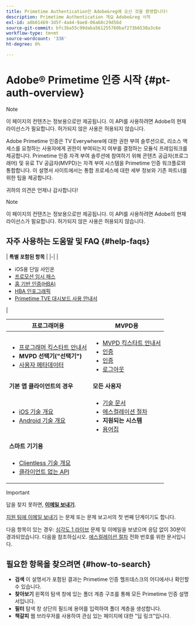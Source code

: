 ```yaml
---
title: Primetime Authentication인 Adobe&reg에 오신 것을 환영합니다!
description: Primetime Authentication 개요 Adobe&reg 시작
exl-id: a8b01469-3d5f-4a44-9ae8-06a68c29d56d
source-git-commit: bfc3ba55c99daba561255760baf273b6538a3c6e
workflow-type: tm+mt
source-wordcount: '338'
ht-degree: 0%

---
```


# Adobe® Primetime 인증 시작 {#pt-auth-overview}

>[!NOTE]
>
>이 페이지의 컨텐츠는 정보용으로만 제공됩니다. 이 API를 사용하려면 Adobe의 현재 라이선스가 필요합니다. 허가되지 않은 사용은 허용되지 않습니다.

Adobe Primetime 인증은 TV Everywhere에 대한 권한 부여 솔루션으로, 리소스 액세스를 요청하는 사용자에게 권한이 부여되는지 여부를 결정하는 모듈식 프레임워크를 제공합니다. Primetime 인증 자격 부여 솔루션에 참여하기 위해 콘텐츠 공급자(프로그래머) 및 유료 TV 공급자(MVPD)는 자격 부여 시스템을 Primetime 인증 워크플로와 통합합니다. 이 설명서 사이트에서는 통합 프로세스에 대한 세부 정보와 기존 파트너를 위한 팁을 제공합니다.

귀하의 의견은 언제나 감사합니다!

>[!NOTE]
>
>이 페이지의 컨텐츠는 정보용으로만 제공됩니다. 이 API를 사용하려면 Adobe의 현재 라이선스가 필요합니다. 허가되지 않은 사용은 허용되지 않습니다.

## 자주 사용하는 도움말 및 FAQ {#help-faqs}

| **특별 포함된 항목** | |-| | <ul><li>iOS용 단일 사인온</li><li>[프로모션 임시 패스](/help/authentication/promotional-temp-pass.md)</li><li>[홈 기반 인증(HBA)](/help/authentication/home-based-authn-tve.md)</li><li>[HBA 인포그래픽](https://dzf8vqv24eqhg.cloudfront.net/userfiles/258/326/ckfinder/files/AdobeNewsletterHBA.pdf)</li><li>[Primetime TVE 대시보드 사용 안내서](/help/authentication/tve-dashboard-user-guide.md)</li></ul> |

| **프로그래머용** | **MVPD용** |
|------------------------------------------------------------------------------|-------------------------------------------------------------------------------------------------|
| <ul><li>[프로그래머 킥스타트 안내서](/help/authentication/programmer-kickstart-guide.md)</li><li>**MVPD 선택기(&quot;선택기&quot;)**</li><li>[사용자 메타데이터](/help/authentication/user-metadata.md)</li></ul> | <ul><li>[MVPD 킥스타트 안내서](/help/authentication/mvpd-kickstart-guide.md)</li><li>[인증](/help/authentication/authn-usecase.md)</li><li>[인증](/help/authentication/authz-usecase.md)</li><li>[로그아웃](/help/authentication/usecase-mvpd-logout.md)</li></ul> |
| **기본 앱 클라이언트의 경우** | **모든 사용자** |
| <ul><li>[iOS 기술 개요](/help/authentication/iostvos-sdk-overview.md)</li><li>[Android 기술 개요](/help/authentication/android-sdk-overview.md)</li></ul> | <ul><li>[기술 문서](/help/authentication/technical-paper.md)</li><li>[에스컬레이션 절차](/help/authentication/escalation-procedures.md)</li><li>**지원되는 시스템**</li><li>[용어집](/help/authentication/glossary.md)</li></ul> |
| **스마트 기기용** |  |
| <ul><li>[Clientless 기술 개요](/help/authentication/rest-api-overview.md)</li><li>[클라이언트 없는 API](/help/authentication/rest-api-reference.md)</li></ul> |  |

>[!IMPORTANT]
>
>답을 찾지 못하면, [**이메일 보내기**](mailto:tve-support@adobe.com).
>
>[지원 팀에 이메일 보내기](mailto:tve-support@adobe.com) 는 문제 또는 문제 보고서의 첫 번째 단계이기도 합니다.
>
>다음 항목이 있는 경우: [심각도 1 라이브](/help/authentication/escalation-procedures.md) 문제 및 이메일을 보냈으며 응답 없이 30분이 경과되었습니다. 다음을 참조하십시오. [에스컬레이션 절차](/help/authentication/escalation-procedures.md) 전화 번호를 위한 문서입니다.


## 필요한 항목을 찾으려면 {#how-to-search}

* **검색** 이 설명서가 포함된 결과는 Primetime 인증 헬프데스크의 어디에서나 확인할 수 있습니다.
* **찾아보기** 왼쪽의 탐색 창에 있는 폴더 계층 구조를 통해 모든 Primetime 인증 설명서입니다.
* **필터** 탐색 창 상단의 필드에 용어를 입력하여 폴더 계층을 생성합니다.
* **책갈피** 웹 브라우저를 사용하여 관심 있는 페이지에 대한 &quot;딥 링크&quot;입니다.
